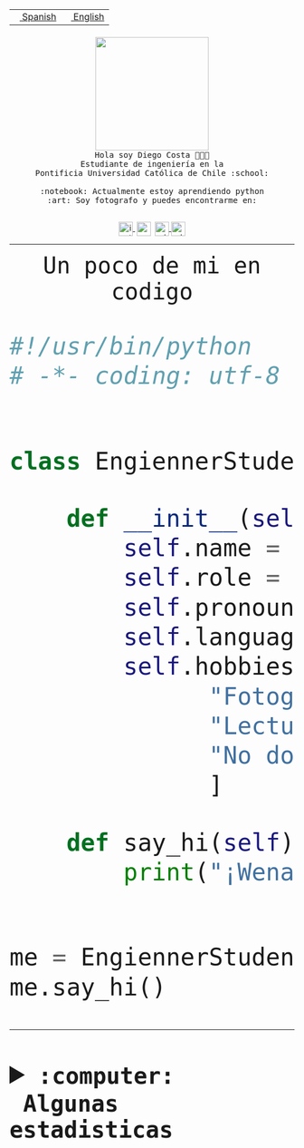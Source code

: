 <table border="0"  align="right">
 <tr><td><a href="README.md"><img src="https://upload.wikimedia.org/wikipedia/commons/thumb/8/89/Bandera_de_Espa%C3%B1a.svg/1200px-Bandera_de_Espa%C3%B1a.svg.png" height="10"> Spanish</a></td>
 <td><a href="README.en.md"><img src="https://upload.wikimedia.org/wikipedia/commons/a/a4/Flag_of_the_United_States.svg" height="10"> English</a></td></tr>
</table><br><br><br>


<p align="center">
  <img src="https://github.com/diegocostares/diegocostares/blob/main/Images/aaa2.gif?raw=true" height="200px" weight="200px">
  <br><samp>
    Hola soy Diego Costa 👨🏻‍💻<br>
    Estudiante de ingeniería en la <br>
    Pontificia Universidad Católica de Chile :school:<br>
  <br>
    :notebook: Actualmente estoy aprendiendo python <br>
    :art: Soy fotografo y puedes encontrarme en: <br>
  <br></samp>
  
</p>

<p align="center">
   <a href="https://instagram.com/diegocosta_no" target="blank">
    <img 
    align="center" src="https://cdn.jsdelivr.net/npm/simple-icons@3.0.1/icons/instagram.svg" alt="instagram" height="25px" width="25px" />
  </a>
  <a style="border: 3px solid; color: white;"href="https://t.me/diegocosta_no" target="blank">
  <img
  align="center" alt="Telegram" width="25px" src="https://icons-for-free.com/iconfiles/png/512/Telegram-1324888767380505522.png" />
</a>
<a href="https://api.whatsapp.com/send?phone=56971897835&text=Hola!" target="blank">
  <img
  align="center" alt="wtsp" width="25px" src="https://img.icons8.com/pastel-glyph/2x/whatsapp--v2.png" />
</a>
<a href="https://www.linkedin.com/in/diego-costa-786249213/" target="blank">
  <img
  align="center" alt="wtsp" width="25px" src="https://img.icons8.com/metro/452/linkedin.png" />
</a>

  </a>
</p>

---


<p align="center"><font size="25"><samp>Un poco de mi en codigo</samp></front></p>


```python
#!/usr/bin/python
# -*- coding: utf-8 -*-


class EngiennerStudent:

    def __init__(self):
        self.name = "Diego Costa"
        self.role = "Estudiante"
        self.pronouns = "he/him"
        self.language_spoken = ["es_CL", "en_US"]
        self.hobbies = [
              "Fotografia",
              "Lectura",
              "No dormir",
              ]

    def say_hi(self):
        print("¡Wena mundo!")


me = EngiennerStudent()
me.say_hi()
```
---
<details>
  <summary><b><samp>:computer: &nbsp;Algunas estadisticas</samp></b></summary>
  <br/></p>

<!--START_SECTION:waka-->
![Code Time](http://img.shields.io/badge/Code%20Time-1%2C235%20hrs%205%20mins-blue)

📅 **Soy más productivo los Martes** 

```text
Lunes                    768 commits         ████░░░░░░░░░░░░░░░░░░░░░   15.53 % 
Martes                   953 commits         █████░░░░░░░░░░░░░░░░░░░░   19.27 % 
Miércoles                600 commits         ███░░░░░░░░░░░░░░░░░░░░░░   12.13 % 
Jueves                   758 commits         ████░░░░░░░░░░░░░░░░░░░░░   15.33 % 
Viernes                  721 commits         ████░░░░░░░░░░░░░░░░░░░░░   14.58 % 
Sábado                   411 commits         ██░░░░░░░░░░░░░░░░░░░░░░░   08.31 % 
Domingo                  734 commits         ████░░░░░░░░░░░░░░░░░░░░░   14.84 % 
```


📊 **Esta semana me dediqué a** 

```text
🐱‍💻 Proyectos: 
proyecto-2023-2-proyecto-4 hrs 51 mins       ██████████████████░░░░░░░   73.02 % 
P0-SyR                   1 hr 37 mins        ██████░░░░░░░░░░░░░░░░░░░   24.52 % 
modul.os                 7 mins              ░░░░░░░░░░░░░░░░░░░░░░░░░   01.80 % 
tarea-2-diegocostares    1 min               ░░░░░░░░░░░░░░░░░░░░░░░░░   00.35 % 
2023-1-S4-Grupo2-Frontend0 secs              ░░░░░░░░░░░░░░░░░░░░░░░░░   00.17 % 
```


 Last Updated on 11/10/2023 18:36:07 UTC
<!--END_SECTION:waka-->
  
  

<p align="center"> <img src="https://github-readme-stats.vercel.app/api?username=diegocostares&show_icons=true&theme=ayu-mirage" alt="abhisheknaiidu" /></p>
 
</details>
